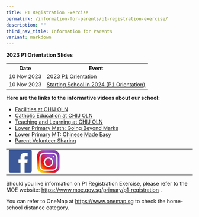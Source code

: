 ```yaml
---
title: P1 Registration Exercise
permalink: /information-for-parents/p1-registration-exercise/
description: ""
third_nav_title: Information for Parents
variant: markdown
---
```

**2023 P1 Orientation Slides**

<table>
	<tbody>
<tr><th>Date</th><th>Event</th></tr>
		<tr>
<td>10 Nov 2023</td>
<td><a href="/files/Comms_Networking/2023_p1_orientation_14nov.pdf" target="_blank" rel="noopener">2023 P1 Orientation</a></td>
</tr>
<tr>
<td>10 Nov 2023</td>
<td><a href="/files/Comms_Networking/p1_starting_school_in_2024_14nov.pdf" target="_blank" rel="noopener">Starting School in 2024 (P1 Orientation)</a></td>
</tr>
	</tbody>
</table>

<p><strong>Here are the links to the informative videos about our school:</strong></p>
<ul>
<li><a href="https://www.youtube.com/watch?v=krgjCCsAVmk" target="_blank" rel="noopener">Facilities at CHIJ OLN</a></li>
<li><a href="https://youtu.be/wJmcTg9uvNQ" target="_blank" rel="noopener">Catholic Education at CHIJ OLN</a></li>
<li><a href="https://youtu.be/P40I7_aVku0" target="_blank" rel="noopener">Teaching and Learning at CHIJ OLN</a></li>
<li><a href="https://youtu.be/0qMnSgG6Db0" target="_blank" rel="noopener">Lower Primary Math: Going Beyond Marks</a></li>
<li><a href="https://youtu.be/d9jsUjqcdhQ" target="_blank" rel="noopener">Lower Primary MT: Chinese Made Easy</a></li>
<li><a href="https://youtu.be/HTUSlUjbsCE" target="_blank" rel="noopener">Parent Volunteer Sharing</a></li>
</ul>
<table style="border-collapse: collapse; width: 100%;" border="0">
<tbody>
<tr>
<td style="width: 15%;"><a href="https://www.facebook.com/chijoln.official/"><img src="/images/fb.jpg"></a></td>
<td style="width: 15%;"><a href="https://www.instagram.com/chijoln.official/"><img src="/images/insta.jpg"></a></td>
<td style="width: 70%;">&nbsp;</td>
</tr>
</tbody>
</table>
<p>Should you like information on P1 Registration Exercise, please refer to the MOE website:&nbsp;<a href="https://www.moe.gov.sg/primary/p1-registration" target="_blank" rel="noopener">https://www.moe.gov.sg/primary/p1-registration</a>&nbsp;.</p>
<p>You can refer to OneMap at&nbsp;<a href="https://www.onemap.sg/" target="_blank" rel="noopener">https://www.onemap.sg</a>&nbsp;to check the home-school distance category.</p>